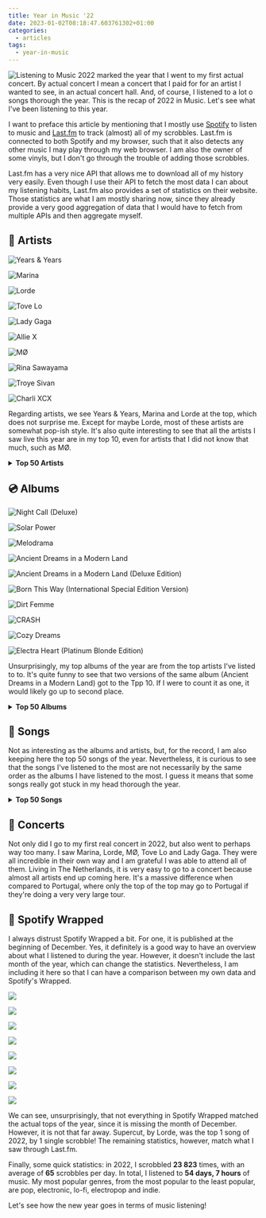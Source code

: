 ```yaml
---
title: Year in Music '22
date: 2023-01-02T08:18:47.603761302+01:00
categories:
  - articles
tags:
  - year-in-music
---
```


<style>
img.cute-listener {
  max-width: 100px;
  margin-top: 0;
  margin-right: 1rem
}
</style>

![Listening to Music](https://cdn.hacdias.com/media/2021-05-cute-music.gif?class=right+pixelated+cute-listener) 2022 marked the year that I went to my first actual concert. By actual concert I mean a concert that I paid for for an artist I wanted to see, in an actual concert hall. And, of course, I listened to a lot o songs thorough the year. This is the recap of 2022 in Music. Let's see what I've been listening to this year.

<!--more-->

<style>
.top-grid img {
  aspect-ratio: 1/1;
}

.logs .e {
  grid-template-columns: auto 12rem 7rem;
}
</style>

I want to preface this article by mentioning that I mostly use [Spotify](https://spotify.com/) to listen to music and [Last.fm](https://www.last.fm/user/hacdias) to track (almost) all of my scrobbles. Last.fm is connected to both Spotify and my browser, such that it also detects any other music I may play through my web browser. I am also the owner of some vinyls, but I don't go through the trouble of adding those scrobbles.

Last.fm has a very nice API that allows me to download all of my history very easily. Even though I use their API to fetch the most data I can about my listening habits, Last.fm also provides a set of statistics on their website. Those statistics are what I am mostly sharing now, since they already provide a very good aggregation of data that I would have to fetch from multiple APIs and then aggregate myself.

## 🎤 Artists

<div class='fg fw top-grid' style='grid-template-columns: repeat(5, 1fr)'>

![Years & Years](cdn:/90a908fb2de1d1f0781b13ee53fa003f9851a626fd7abc15ff2975fc4fca26e2?caption=false)

![Marina](https://cdn.hacdias.com/media/b34e1316d8714c132d57f3b5b2eaa46207e1268b2bcb71fb0edbe9fd0b34233e.jpg?caption=false)

![Lorde](cdn:/bf4ca03c7e72ce5dc054e0f03da3690cfa8278bf4f445b8af4eb1601e5d40b3d?caption=false)

![Tove Lo](cdn:/298ac4012f829e6e0e3ef8c6bea5d1c5c08781ffee7e953ca7faa6ee31d2af70?caption=false)

![Lady Gaga](cdn:/10bd2f5a6b52367b6080809d8f5263f1d017198c194b96bdc5f51ae2155b59a4?caption=false)

![Allie X](cdn:/f24ccae6f36ab35bb6e3d48136a7a63f77299645f2373ef669232731225566b7?caption=false)

![MØ](cdn:/d9dc82bc38722dec5eb0da157b7d8f2c9b550176fd926248aeec3da3a0a44831?caption=false)

![Rina Sawayama](cdn:/4ed4838ccefd9de823665d57ac264caade61b7fe7f426f0c770b86848c3daecd?caption=false)

![Troye Sivan](cdn:/a60fc741619d7f5b3b8f4e135ced8f77ae6e0273aa672cbd3e301aeb35e06ebc?caption=false)

![Charli XCX](cdn:/5b81c3ba363ea79e4f7c16bf5d2417dbed61785bb6737c7339dabad60286d310?caption=false)

</div>

Regarding artists, we see Years & Years, Marina and Lorde at the top, which does not surprise me. Except for maybe Lorde, most of these artists are somewhat pop-ish style. It's also quite interesting to see that all the artists I saw live this year are in my top 10, even for artists that I did not know that much, such as MØ.

<details>
  <summary>
    <strong>Top 50 Artists</strong>
  </summary>

  <div class='logs box'>
    <div class='e'>
      <div>Years & Years</div>
      <div>1269 scrobbles</div>
    </div>
    <div class='e'>
      <div>Marina</div>
      <div>1126 scrobbles</div>
    </div>
    <div class='e'>
      <div>Lorde</div>
      <div>945 scrobbles</div>
    </div>
    <div class='e'>
      <div>Tove Lo</div>
      <div>587 scrobbles</div>
    </div>
    <div class='e'>
      <div>Lady Gaga</div>
      <div>584 scrobbles</div>
    </div>
    <div class='e'>
      <div>Allie X</div>
      <div>482 scrobbles</div>
    </div>
    <div class='e'>
      <div>MØ</div>
      <div>364 scrobbles</div>
    </div>
    <div class='e'>
      <div>Rina Sawayama</div>
      <div>339 scrobbles</div>
    </div>
    <div class='e'>
      <div>Troye Sivan</div>
      <div>285 scrobbles</div>
    </div>
    <div class='e'>
      <div>Charli XCX</div>
      <div>253 scrobbles</div>
    </div>
    <div class='e'>
      <div>Froukje</div>
      <div>231 scrobbles</div>
    </div>
    <div class='e'>
      <div>Florence + the Machine</div>
      <div>227 scrobbles</div>
    </div>
    <div class='e'>
      <div>Colours In The Dark</div>
      <div>225 scrobbles</div>
    </div>
    <div class='e'>
      <div>Aurora</div>
      <div>199 scrobbles</div>
    </div>
    <div class='e'>
      <div>Gerardo Millán</div>
      <div>199 scrobbles</div>
    </div>
    <div class='e'>
      <div>Alma</div>
      <div>187 scrobbles</div>
    </div>
    <div class='e'>
      <div>Todrick Hall</div>
      <div>159 scrobbles</div>
    </div>
    <div class='e'>
      <div>Kim Petras</div>
      <div>158 scrobbles</div>
    </div>
    <div class='e'>
      <div>Dimension 32</div>
      <div>157 scrobbles</div>
    </div>
    <div class='e'>
      <div>RuPaul</div>
      <div>155 scrobbles</div>
    </div>
    <div class='e'>
      <div>Laurel</div>
      <div>150 scrobbles</div>
    </div>
    <div class='e'>
      <div>Jisatsu</div>
      <div>146 scrobbles</div>
    </div>
    <div class='e'>
      <div>Laffey</div>
      <div>135 scrobbles</div>
    </div>
    <div class='e'>
      <div>Kylie Minogue</div>
      <div>134 scrobbles</div>
    </div>
    <div class='e'>
      <div>BANKS</div>
      <div>129 scrobbles</div>
    </div>
    <div class='e'>
      <div>Beyoncé</div>
      <div>128 scrobbles</div>
    </div>
    <div class='e'>
      <div>Ethel Cain</div>
      <div>126 scrobbles</div>
    </div>
    <div class='e'>
      <div>Foxes</div>
      <div>121 scrobbles</div>
    </div>
    <div class='e'>
      <div>Elio</div>
      <div>116 scrobbles</div>
    </div>
    <div class='e'>
      <div>Doce</div>
      <div>114 scrobbles</div>
    </div>
    <div class='e'>
      <div>kainbeats</div>
      <div>114 scrobbles</div>
    </div>
    <div class='e'>
      <div>Alaska Thunderfuck</div>
      <div>112 scrobbles</div>
    </div>
    <div class='e'>
      <div>Bárbara Tinoco</div>
      <div>111 scrobbles</div>
    </div>
    <div class='e'>
      <div>No Spirit</div>
      <div>111 scrobbles</div>
    </div>
    <div class='e'>
      <div>Alexandre Desplat</div>
      <div>109 scrobbles</div>
    </div>
    <div class='e'>
      <div>fnonose</div>
      <div>109 scrobbles</div>
    </div>
    <div class='e'>
      <div>Lenny Loops</div>
      <div>109 scrobbles</div>
    </div>
    <div class='e'>
      <div>Adele</div>
      <div>107 scrobbles</div>
    </div>
    <div class='e'>
      <div>Maroon 5</div>
      <div>107 scrobbles</div>
    </div>
    <div class='e'>
      <div>Pieter De Graaf</div>
      <div>107 scrobbles</div>
    </div>
    <div class='e'>
      <div>L'Impératrice</div>
      <div>103 scrobbles</div>
    </div>
    <div class='e'>
      <div>Regard</div>
      <div>97 scrobbles</div>
    </div>
    <div class='e'>
      <div>Corey J. Beats</div>
      <div>95 scrobbles</div>
    </div>
    <div class='e'>
      <div>Socrab</div>
      <div>93 scrobbles</div>
    </div>
    <div class='e'>
      <div>Zara Larsson</div>
      <div>93 scrobbles</div>
    </div>
    <div class='e'>
      <div>Madonna</div>
      <div>91 scrobbles</div>
    </div>
    <div class='e'>
      <div>Sky Ferreira</div>
      <div>91 scrobbles</div>
    </div>
    <div class='e'>
      <div>GRACEY</div>
      <div>90 scrobbles</div>
    </div>
    <div class='e'>
      <div>Robin Schulz</div>
      <div>90 scrobbles</div>
    </div>
    <div class='e'>
      <div>Miley Cyrus</div>
      <div>87 scrobbles</div>
    </div>
  </div>
</details>

## 💿 Albums

<div class='fg fw' style='grid-template-columns: repeat(5, 1fr)'>

![Night Call (Deluxe)](cdn:/8167b2d21fec8a468fbb2024c54e3c175021cf13f6a83024a186bd6f6eba8ca1?caption=false)

![Solar Power](cdn:/04e0efbb20bf3ebf6c9d0e90b1f6c72ef7be9c88459d373313d19c7a615ef31c?caption=false)

![Melodrama](cdn:/b81ae0c2a769a9787f458dde782230cbd2b26fc9427cb0fce923ccdc93392370?caption=false)

![Ancient Dreams in a Modern Land](cdn:/f7f5fba32e26f31e910eefa5fc5d49b4c7b6a8bd961c2e1e99e6157ce8b5908c?caption=false)

![Ancient Dreams in a Modern Land (Deluxe Edition)](cdn:/2c17dfca567da34d5f2433d0d99a3e4d1ff21f51189f6787eb85f9c0f3fa3365?caption=false)

![Born This Way (International Special Edition Version)](cdn:/5517dbf4a07d2c5f18e00d8fb6369a4e551748eb2a4bec312d54bda0dd199b17?caption=false)

![Dirt Femme](cdn:/7bfcd3e0306ee968455ef0cc675a665c23b7fb565bbeba2271f07427b68255a3?caption=false)

![CRASH](cdn:/fa255b08b6f0f85b4e2f206ee0b1e39feb18e79c1b4fe04919987bc26aa34e1c?caption=false)

![Cozy Dreams](https://cdn.hacdias.com/media/8429e7124d7cd23822e936ce566ef7081add48bf9e1f2588e42004fa3648dbd6.jpg?caption=false)

![Electra Heart (Platinum Blonde Edition)](cdn:/a6c833ba329a2ed869c49da02081a9227b058e0e1b82892b65166180e1564ffe?caption=false)

</div>

Unsurprisingly, my top albums of the year are from the top artists I've listed to to. It's quite funny to see that two versions of the same album (Ancient Dreams in a Modern Land) got to the Tpp 10. If I were to count it as one, it would likely go up to second place.

<details>
  <summary>
    <strong>Top 50 Albums</strong>
  </summary>

  <div class='logs box'>
    <div class='e'>
      <div>Night Call (Deluxe)</div>
      <div>Years & Years</div>
      <div>767 scrobbles</div>
    </div>
    <div class='e'>
      <div>Solar Power</div>
      <div>Lorde</div>
      <div>369 scrobbles</div>
    </div>
    <div class='e'>
      <div>Melodrama</div>
      <div>Lorde</div>
      <div>303 scrobbles</div>
    </div>
    <div class='e'>
      <div>Ancient Dreams in a Modern Land</div>
      <div>Marina</div>
      <div>293 scrobbles</div>
    </div>
    <div class='e'>
      <div>Ancient Dreams in a Modern Land (Deluxe Edition)</div>
      <div>Marina</div>
      <div>265 scrobbles</div>
    </div>
    <div class='e'>
      <div>Born This Way (International Special Edition Version)</div>
      <div>Lady Gaga</div>
      <div>261 scrobbles</div>
    </div>
    <div class='e'>
      <div>Dirt Femme</div>
      <div>Tove Lo</div>
      <div>253 scrobbles</div>
    </div>
    <div class='e'>
      <div>CRASH</div>
      <div>Charli XCX</div>
      <div>193 scrobbles</div>
    </div>
    <div class='e'>
      <div>Cozy Dreams</div>
      <div>Sleep Tales</div>
      <div>178 scrobbles</div>
    </div>
    <div class='e'>
      <div>Electra Heart (Platinum Blonde Edition)</div>
      <div>Marina</div>
      <div>164 scrobbles</div>
    </div>
    <div class='e'>
      <div>Hold the Girl</div>
      <div>Rina Sawayama</div>
      <div>161 scrobbles</div>
    </div>
    <div class='e'>
      <div>Pure Heroine</div>
      <div>Lorde</div>
      <div>146 scrobbles</div>
    </div>
    <div class='e'>
      <div>Electra Heart (Deluxe)</div>
      <div>Marina</div>
      <div>144 scrobbles</div>
    </div>
    <div class='e'>
      <div>FEMULINE</div>
      <div>Todrick Hall</div>
      <div>141 scrobbles</div>
    </div>
    <div class='e'>
      <div>Chromatica</div>
      <div>Lady Gaga</div>
      <div>129 scrobbles</div>
    </div>
    <div class='e'>
      <div>Dance Fever (Deluxe)</div>
      <div>Florence + the Machine</div>
      <div>128 scrobbles</div>
    </div>
    <div class='e'>
      <div>Cape God</div>
      <div>Allie X</div>
      <div>126 scrobbles</div>
    </div>
    <div class='e'>
      <div>Silent Emotions Pt.2</div>
      <div>Dimension 32</div>
      <div>122 scrobbles</div>
    </div>
    <div class='e'>
      <div>Solar Power (Deluxe Edition)</div>
      <div>Lorde</div>
      <div>114 scrobbles</div>
    </div>
    <div class='e'>
      <div>Rainy City</div>
      <div>Jisatsu</div>
      <div>112 scrobbles</div>
    </div>
    <div class='e'>
      <div>Palo Santo (Deluxe)</div>
      <div>Years & Years</div>
      <div>112 scrobbles</div>
    </div>
    <div class='e'>
      <div>Motordrome</div>
      <div>MØ</div>
      <div>108 scrobbles</div>
    </div>
    <div class='e'>
      <div>CollXtion II</div>
      <div>Allie X</div>
      <div>103 scrobbles</div>
    </div>
    <div class='e'>
      <div>Night Call (New Year's Edition)</div>
      <div>Years & Years</div>
      <div>103 scrobbles</div>
    </div>
    <div class='e'>
      <div>Tako Tsubo</div>
      <div>L'Impératrice</div>
      <div>100 scrobbles</div>
    </div>
    <div class='e'>
      <div>FROOT</div>
      <div>Marina</div>
      <div>98 scrobbles</div>
    </div>
    <div class='e'>
      <div>Equinox</div>
      <div>Pieter De Graaf</div>
      <div>97 scrobbles</div>
    </div>
    <div class='e'>
      <div>Still dreaming</div>
      <div>Gerardo Millán</div>
      <div>96 scrobbles</div>
    </div>
    <div class='e'>
      <div>Coconuts</div>
      <div>Kim Petras</div>
      <div>96 scrobbles</div>
    </div>
    <div class='e'>
      <div>Cape God (Deluxe)</div>
      <div>Allie X</div>
      <div>94 scrobbles</div>
    </div>
    <div class='e'>
      <div>Harry Potter and the Deathly Hallows, Pt. 1 (Original Motion Picture Soundtrack)</div>
      <div>Alexandre Desplat</div>
      <div>93 scrobbles</div>
    </div>
    <div class='e'>
      <div>The Moon and the Mind</div>
      <div>Laffey</div>
      <div>93 scrobbles</div>
    </div>
    <div class='e'>
      <div>Inbred</div>
      <div>Ethel Cain</div>
      <div>91 scrobbles</div>
    </div>
    <div class='e'>
      <div>Large</div>
      <div>Socrab</div>
      <div>91 scrobbles</div>
    </div>
    <div class='e'>
      <div>É Demais</div>
      <div>Doce</div>
      <div>89 scrobbles</div>
    </div>
    <div class='e'>
      <div>IIII</div>
      <div>Robin Schulz</div>
      <div>88 scrobbles</div>
    </div>
    <div class='e'>
      <div>TRXYE</div>
      <div>Troye Sivan</div>
      <div>86 scrobbles</div>
    </div>
    <div class='e'>
      <div>30</div>
      <div>Adele</div>
      <div>85 scrobbles</div>
    </div>
    <div class='e'>
      <div>Poster Girl</div>
      <div>Zara Larsson</div>
      <div>85 scrobbles</div>
    </div>
    <div class='e'>
      <div>On a Roll</div>
      <div>Ashley O</div>
      <div>83 scrobbles</div>
    </div>
    <div class='e'>
      <div>Broken Heartbeats</div>
      <div>Various Artists</div>
      <div>83 scrobbles</div>
    </div>
    <div class='e'>
      <div>Ócio</div>
      <div>Colours In The Dark</div>
      <div>82 scrobbles</div>
    </div>
    <div class='e'>
      <div>Childhood Memories</div>
      <div>Corey J. Beats</div>
      <div>81 scrobbles</div>
    </div>
    <div class='e'>
      <div>Death Of Us</div>
      <div>Elsie Bay</div>
      <div>81 scrobbles</div>
    </div>
    <div class='e'>
      <div>Hallucination</div>
      <div>Regard</div>
      <div>80 scrobbles</div>
    </div>
    <div class='e'>
      <div>Catch Me In The AIr</div>
      <div>Rina Sawayama</div>
      <div>79 scrobbles</div>
    </div>
    <div class='e'>
      <div>Dangerous Woman</div>
      <div>Ariana Grande</div>
      <div>78 scrobbles</div>
    </div>
    <div class='e'>
      <div>The Devil Is Human</div>
      <div>Aurora</div>
      <div>78 scrobbles</div>
    </div>
    <div class='e'>
      <div>Soul Searching</div>
      <div>fnonose</div>
      <div>78 scrobbles</div>
    </div>
    <div class='e'>
      <div>American Boy</div>
      <div>Years & Years</div>
      <div>78 scrobbles</div>
    </div>
  </div>
</details>

## 🎵 Songs

Not as interesting as the albums and artists, but, for the record, I am also keeping here the top 50 songs of the year. Nevertheless, it is curious to see that the songs I've listened to the most are not necessarily by the same order as the albums I have listened to the most. I guess it means that some songs really got stuck in my head thorough the year.

<details>
  <summary>
    <strong>Top 50 Songs</strong>
  </summary>

  <div class='logs box'>
    <div class='e'>
      <div>Supercut</div>
      <div>Lorde</div>
      <div>108 scrobbles</div>
    </div>
    <div class='e'>
      <div>Crave</div>
      <div>Years & Years</div>
      <div>107 scrobbles</div>
    </div>
    <div class='e'>
      <div>Muscle</div>
      <div>Years & Years</div>
      <div>101 scrobbles</div>
    </div>
    <div class='e'>
      <div>Coconuts</div>
      <div>Kim Petras</div>
      <div>96 scrobbles</div>
    </div>
    <div class='e'>
      <div>This Hell</div>
      <div>Rina Sawayama</div>
      <div>93 scrobbles</div>
    </div>
    <div class='e'>
      <div>Crush</div>
      <div>Ethel Cain</div>
      <div>91 scrobbles</div>
    </div>
    <div class='e'>
      <div>Electra Heart</div>
      <div>Marina</div>
      <div>90 scrobbles</div>
    </div>
    <div class='e'>
      <div>Happy Loner</div>
      <div>Marina</div>
      <div>88 scrobbles</div>
    </div>
    <div class='e'>
      <div>Consequences</div>
      <div>Years & Years</div>
      <div>88 scrobbles</div>
    </div>
    <div class='e'>
      <div>All This Love (feat. Harlœ)</div>
      <div>Robin Schulz</div>
      <div>87 scrobbles</div>
    </div>
    <div class='e'>
      <div>Mood Ring</div>
      <div>Lorde</div>
      <div>85 scrobbles</div>
    </div>
    <div class='e'>
      <div>Hallucination</div>
      <div>Regard</div>
      <div>85 scrobbles</div>
    </div>
    <div class='e'>
      <div>Hypnotised</div>
      <div>Years & Years</div>
      <div>85 scrobbles</div>
    </div>
    <div class='e'>
      <div>Helen of Troy - Bonus Track</div>
      <div>Lorde</div>
      <div>83 scrobbles</div>
    </div>
    <div class='e'>
      <div>Pandora's Box</div>
      <div>Marina</div>
      <div>83 scrobbles</div>
    </div>
    <div class='e'>
      <div>Pink Convertible</div>
      <div>Marina</div>
      <div>82 scrobbles</div>
    </div>
    <div class='e'>
      <div>Used to Know Me</div>
      <div>Charli XCX</div>
      <div>81 scrobbles</div>
    </div>
    <div class='e'>
      <div>Death Of Us</div>
      <div>Elsie Bay</div>
      <div>81 scrobbles</div>
    </div>
    <div class='e'>
      <div>Immaculate</div>
      <div>Years & Years</div>
      <div>81 scrobbles</div>
    </div>
    <div class='e'>
      <div>Liability</div>
      <div>Lorde</div>
      <div>80 scrobbles</div>
    </div>
    <div class='e'>
      <div>See You Again</div>
      <div>Years & Years</div>
      <div>80 scrobbles</div>
    </div>
    <div class='e'>
      <div>Sooner or Later</div>
      <div>Years & Years</div>
      <div>80 scrobbles</div>
    </div>
    <div class='e'>
      <div>Poster Girl</div>
      <div>Zara Larsson</div>
      <div>80 scrobbles</div>
    </div>
    <div class='e'>
      <div>Solar Power</div>
      <div>Lorde</div>
      <div>79 scrobbles</div>
    </div>
    <div class='e'>
      <div>Goodbye</div>
      <div>Marina</div>
      <div>79 scrobbles</div>
    </div>
    <div class='e'>
      <div>Lies</div>
      <div>Marina</div>
      <div>79 scrobbles</div>
    </div>
    <div class='e'>
      <div>The Devil Is Human</div>
      <div>Aurora</div>
      <div>78 scrobbles</div>
    </div>
    <div class='e'>
      <div>Constant Repeat</div>
      <div>Charli XCX</div>
      <div>78 scrobbles</div>
    </div>
    <div class='e'>
      <div>2 Die 4</div>
      <div>Tove Lo</div>
      <div>78 scrobbles</div>
    </div>
    <div class='e'>
      <div>American Boy</div>
      <div>Years & Years</div>
      <div>78 scrobbles</div>
    </div>
    <div class='e'>
      <div>Into You</div>
      <div>Ariana Grande</div>
      <div>77 scrobbles</div>
    </div>
    <div class='e'>
      <div>De Diepte</div>
      <div>S10</div>
      <div>76 scrobbles</div>
    </div>
    <div class='e'>
      <div>20 Minutes</div>
      <div>Years & Years</div>
      <div>76 scrobbles</div>
    </div>
    <div class='e'>
      <div>Sweet Talker</div>
      <div>Years & Years</div>
      <div>76 scrobbles</div>
    </div>
    <div class='e'>
      <div>Don’t Forget</div>
      <div>Sky Ferreira</div>
      <div>75 scrobbles</div>
    </div>
    <div class='e'>
      <div>RAININ’ FELLAS</div>
      <div>Todrick Hall</div>
      <div>75 scrobbles</div>
    </div>
    <div class='e'>
      <div>Milk</div>
      <div>Allie X</div>
      <div>74 scrobbles</div>
    </div>
    <div class='e'>
      <div>Devil Side</div>
      <div>Foxes</div>
      <div>73 scrobbles</div>
    </div>
    <div class='e'>
      <div>2080-luvulla</div>
      <div>Sanni</div>
      <div>72 scrobbles</div>
    </div>
    <div class='e'>
      <div>I’m to Blame</div>
      <div>Tove Lo</div>
      <div>72 scrobbles</div>
    </div>
    <div class='e'>
      <div>Summer Really Hurt Us</div>
      <div>Alma</div>
      <div>71 scrobbles</div>
    </div>
    <div class='e'>
      <div>É Demais</div>
      <div>Doce</div>
      <div>71 scrobbles</div>
    </div>
    <div class='e'>
      <div>Secrets from a Girl (Who's Seen It All)</div>
      <div>Lorde</div>
      <div>71 scrobbles</div>
    </div>
    <div class='e'>
      <div>Sorry</div>
      <div>Madonna</div>
      <div>71 scrobbles</div>
    </div>
    <div class='e'>
      <div>Flowers</div>
      <div>Marina</div>
      <div>71 scrobbles</div>
    </div>
    <div class='e'>
      <div>A Second to Midnight</div>
      <div>Kylie Minogue</div>
      <div>70 scrobbles</div>
    </div>
    <div class='e'>
      <div>The Path</div>
      <div>Lorde</div>
      <div>70 scrobbles</div>
    </div>
    <div class='e'>
      <div>Right Where I Belong</div>
      <div>Ashley O</div>
      <div>69 scrobbles</div>
    </div>
    <div class='e'>
      <div>chamada não atendida</div>
      <div>Bárbara Tinoco</div>
      <div>69 scrobbles</div>
    </div>
    <div class='e'>
      <div>Puppet</div>
      <div>Faouzia</div>
      <div>69 scrobbles</div>
    </div>
  </div>
</details>


## 🎫 Concerts 

Not only did I go to my first real concert in 2022, but also went to perhaps way too many. I saw Marina, Lorde, MØ, Tove Lo and Lady Gaga. They were all incredible in their own way and I am grateful I was able to attend all of them. Living in The Netherlands, it is very easy to go to a concert because almost all artists end up coming here. It's a massive difference when compared to Portugal, where only the top of the top may go to Portugal if they're doing a very very large tour.


## 🎁 Spotify Wrapped

I always distrust Spotify Wrapped a bit. For one, it is published at the beginning of December. Yes, it definitely is a good way to have an overview about what I listened to during the year. However, it doesn't include the last month of the year, which can change the statistics. Nevertheless, I am including it here so that I can have a comparison between my own data and Spotify's Wrapped.

<div class='fg fw' style='grid-template-columns: repeat(4, 1fr)'>

![](cdn:/80d051f85c4cdbc3f5b3dd04c21a826d1c4acd98c18381b19c65157fa8a8c3ba)

![](cdn:/58dc99469a53a4ca7a33e32b1793e1d3d20d95a43741fa7cdeaed3eb0fbcf397)

![](cdn:/b147bb134ab9232b7c9691bc7248e202a29c1ddb61217f391a4f4bcc42ba7d2b)

![](cdn:/b8e90b58f5e16160aceac94a00025a40acc307559b4288ce0a843072d5e72c97)

![](cdn:/39477c1a9f8d1601c5feae777f9781552c668cf4326c35b85d0669a00f4aeedb)

![](cdn:/4f75e9ec7ba702d8b1621a63447d68e5cbd527b7677025531eaec25564f6a50e)

![](cdn:/ff4821735b26479bf3146401c3d93ba3eef7aa80c6c53358b6fe5ba6d8a88e76)

![](cdn:/928f5c92e5c1841807c960ad8886ab71d1ca3116778b173feddb3b09c8fb495a)

</div>

We can see, unsurprisingly, that not everything in Spotify Wrapped matched the actual tops of the year, since it is missing the month of December. However, it is not that far away. Supercut, by Lorde, was the top 1 song of 2022, by 1 single scrobble! The remaining statistics, however, match what I saw through Last.fm.

Finally, some quick statistics: in 2022, I scrobbled **23 823** times, with an average of **65** scrobbles per day. In total, I listened to **54 days, 7 hours** of music. My most popular genres, from the most popular to the least popular, are pop, electronic, lo-fi, electropop and indie.

Let's see how the new year goes in terms of music listening!
